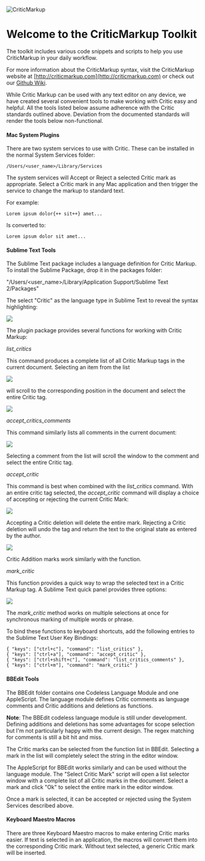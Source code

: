 ![CriticMarkup](http://high90.com/img/CriticMarkup-400px.png)

Welcome to the CriticMarkup Toolkit
====================

The toolkit includes various code snippets and scripts to help you use CriticMarkup in your daily workflow.

For more information about the CriticMarkup syntax, visit the CriticMarkup website at [http://criticmarkup.com](http://criticmarkup.com) or check out our [Github Wiki](https://github.com/CriticMarkup/CriticMarkup-toolkit/wiki).

While Critic Markup can be used with any text editor on any device, we have created several convenient tools to make working with Critic easy and helpful. All the tools listed below assume adherence with the Critic standards outlined above. Deviation from the documented standards will render the tools below non-functional.

#### Mac System Plugins ####

There are two system services to use with Critic. These can be installed in the normal System Services folder:

    /Users/<user_name>/Library/Services

The system services will Accept or Reject a selected Critic mark as appropriate. Select a Critic mark in any Mac application and then trigger the service to change the markup to standard text.

For example:

    Lorem ipsum dolor{++ sit++} amet...

Is converted to:

    Lorem ipsum dolor sit amet...


#### Sublime Text Tools ####

The Sublime Text package includes a language definition for Critic Markup. To install the Sublime Package, drop it in the packages folder:

"/Users/<user_name>/Library/Application Support/Sublime Text 2/Packages"

The select "Critic" as the language type in Sublime Text to reveal the syntax highlighting:

![](http://www.macdrifter.com/uploads/2013/01/Screen%20Shot%2020130110_195820.jpg)

The plugin package provides several functions for working with Critic Markup:

*list_critics*

This command produces a complete list of all Critic Markup tags in the current document. Selecting an item from the list 

![](http://www.macdrifter.com/uploads/2013/01/Screen%20Shot%2020130103_222655_std.jpg)

will scroll to the corresponding position in the document and select the entire Critic tag.

![](http://www.macdrifter.com/uploads/2013/01/Screen%20Shot%2020130103_222716_std.jpg)

*accept_critics_comments*

This command similarly lists all comments in the current document:

![](http://www.macdrifter.com/uploads/2013/01/Screen%20Shot%2020130103_223719_std.jpg)

Selecting a comment from the list will scroll the window to the comment and select the entire Critic tag.

*accept_critic*

This command is best when combined with the *list_critics* command. With an entire critic tag selected, the *accept_critic* command will display a choice of accepting or rejecting the current Critic Mark:

![](http://www.macdrifter.com/uploads/2013/01/Screen%20Shot%2020130103_224025_std.jpg)

Accepting a Critic deletion will delete the entire mark. Rejecting a Critic deletion will undo the tag and return the text to the original state as entered by the author.

![](http://www.macdrifter.com/uploads/2013/01/Screen%20Shot%2020130103_225247.jpg)

Critic Addition marks work similarly with the function.

*mark_critic*

This function provides a quick way to wrap the selected text in a Critic Markup tag. A Sublime Text quick panel provides three options:

![](http://www.macdrifter.com/uploads/2013/01/Screen%20Shot%2020130103_225821_std.jpg)

The *mark_critic* method works on multiple selections at once for synchronous marking of multiple words or phrase.


To bind these functions to keyboard shortcuts, add the following entries to the Sublime Text User Key Bindings:

    { "keys": ["ctrl+c"], "command": "list_critics" },
    { "keys": ["ctrl+a"], "command": "accept_critic" },
    { "keys": ["ctrl+shift+c"], "command": "list_critics_comments" },
    { "keys": ["ctrl+m"], "command": "mark_critic" }


#### BBEdit Tools ####

The BBEdit folder contains one Codeless Language Module and one AppleScript. The language module defines Critic comments as language comments and Critic additions and deletions as functions.

**Note**: The BBEdit codeless language module is still under development. Defining additions and deletions has some advantages for scope selection but I'm not particularly happy with the current design. The regex matching for comments is still a bit hit and miss.

The Critic marks can be selected from the function list in BBEdit. Selecting a mark in the list will completely select the string in the editor window.

The AppleScript for BBEdit works similarly and can be used without the language module. The "Select Critic Mark" script will open a list selector window with a complete list of all Critic marks in the document. Select a mark and click "Ok" to select the entire mark in the editor window.

Once a mark is selected, it can be accepted or rejected using the System Services described above.

#### Keyboard Maestro Macros ####

There are three Keyboard Maestro macros to make entering Critic marks easier. If text is selected in an application, the macros will convert them into the corresponding Critic mark. Without text selected, a generic Critic mark will be inserted.
